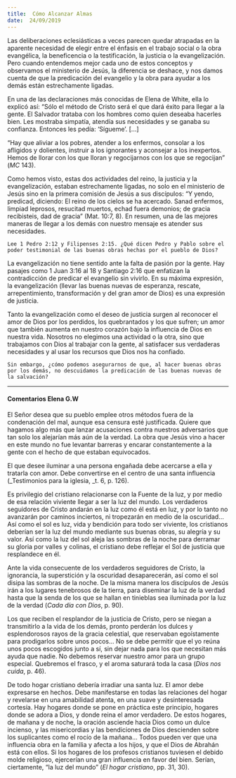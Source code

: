 ```yaml
---
title:  Cómo Alcanzar Almas
date:  24/09/2019
---
```


Las deliberaciones eclesiásticas a veces parecen quedar atrapadas en la aparente necesidad de elegir entre el énfasis en el trabajo social o la obra evangélica, la beneficencia o la testificación, la justicia o la evangelización. Pero cuando entendemos mejor cada uno de estos conceptos y observamos el ministerio de Jesús, la diferencia se deshace, y nos damos cuenta de que la predicación del evangelio y la obra para ayudar a los demás están estrechamente ligadas.

En una de las declaraciones más conocidas de Elena de White, ella lo explicó así: “Sólo el método de Cristo será el que dará éxito para llegar a la gente. El Salvador trataba con los hombres como quien deseaba hacerles bien. Les mostraba simpatía, atendía sus necesidades y se ganaba su confianza. Entonces les pedía: ‘Sígueme’. [...]

“Hay que aliviar a los pobres, atender a los enfermos, consolar a los afligidos y dolientes, instruir a los ignorantes y aconsejar a los inexpertos. Hemos de llorar con los que lloran y regocijarnos con los que se regocijan” (_MC_ 143).

Como hemos visto, estas dos actividades del reino, la justicia y la evangelización, estaban estrechamente ligadas, no solo en el ministerio de Jesús sino en la primera comisión de Jesús a sus discípulos: “Y yendo, predicad, diciendo: El reino de los cielos se ha acercado. Sanad enfermos, limpiad leprosos, resucitad muertos, echad fuera demonios; de gracia recibisteis, dad de gracia” (Mat. 10:7, 8). En resumen, una de las mejores maneras de llegar a los demás con nuestro mensaje es atender sus necesidades.

`Lee 1 Pedro 2:12 y Filipenses 2:15. ¿Qué dicen Pedro y Pablo sobre el poder testimonial de las buenas obras hechas por el pueblo de Dios?`

La evangelización no tiene sentido ante la falta de pasión por la gente. Hay pasajes como 1 Juan 3:16 al 18 y Santiago 2:16 que enfatizan la contradicción de predicar el evangelio sin vivirlo. En su máxima expresión, la evangelización (llevar las buenas nuevas de esperanza, rescate, arrepentimiento, transformación y del gran amor de Dios) es una expresión de justicia.

Tanto la evangelización como el deseo de justicia surgen al reconocer el amor de Dios por los perdidos, los quebrantados y los que sufren; un amor que también aumenta en nuestro corazón bajo la influencia de Dios en nuestra vida. Nosotros no elegimos una actividad o la otra, sino que trabajamos con Dios al trabajar con la gente, al satisfacer sus verdaderas necesidades y al usar los recursos que Dios nos ha confiado.

`Sin embargo, ¿cómo podemos asegurarnos de que, al hacer buenas obras por los demás, no descuidamos la predicación de las buenas nuevas de la salvación?`

---

#### Comentarios Elena G.W

El Señor desea que su pueblo emplee otros métodos fuera de la condenación del mal, aunque esa censura esté justificada. Quiere que hagamos algo más que lanzar acusaciones contra nuestros adversarios que tan solo los alejarían más aún de la verdad. La obra que Jesús vino a hacer en este mundo no fue levantar barreras y encarar constantemente a la gente con el hecho de que estaban equivocados.

El que desee iluminar a una persona engañada debe acercarse a ella y tratarla con amor. Debe convertirse en el centro de una santa influencia (_Testimonios para la iglesia, _t. 6, p. 126).

Es privilegio del cristiano relacionarse con la Fuente de la luz, y por medio de esa relación viviente llegar a ser la luz del mundo. Los verdaderos seguidores de Cristo andarán en la luz como él está en luz, y por lo tanto no avanzarán por caminos inciertos, ni tropezarán en medio de la oscuridad… Así como el sol es luz, vida y bendición para todo ser viviente, los cristianos deberían ser la luz del mundo mediante sus buenas obras, su alegría y su valor. Así como la luz del sol aleja las sombras de la noche para derramar su gloria por valles y colinas, el cristiano debe reflejar el Sol de justicia que resplandece en él.

Ante la vida consecuente de los verdaderos seguidores de Cristo, la ignorancia, la superstición y la oscuridad desaparecerán, así como el sol disipa las sombras de la noche. De la misma manera los discípulos de Jesús irán a los lugares tenebrosos de la tierra, para diseminar la luz de la verdad hasta que la senda de los que se hallan en tinieblas sea iluminada por la luz de la verdad (_Cada día con Dios_, p. 90).

Los que reciben el resplandor de la justicia de Cristo, pero se niegan a transmitirlo a la vida de los demás, pronto perderán los dulces y esplendorosos rayos de la gracia celestial, que reservaban egoístamente para prodigarlos sobre unos pocos… No se debe permitir que el yo reúna unos pocos escogidos junto a sí, sin dejar nada para los que necesitan más ayuda que nadie. No debemos reservar nuestro amor para un grupo especial. Quebremos el frasco, y el aroma saturará toda la casa (_Dios nos cuida_, p. 46).

De todo hogar cristiano debería irradiar una santa luz. El amor debe expresarse en hechos. Debe manifestarse en todas las relaciones del hogar y revelarse en una amabilidad atenta, en una suave y desinteresada cortesía. Hay hogares donde se pone en práctica este principio, hogares donde se adora a Dios, y donde reina el amor verdadero. De estos hogares, de mañana y de noche, la oración asciende hacia Dios como un dulce incienso, y las misericordias y las bendiciones de Dios descienden sobre los suplicantes como el rocío de la mañana… Todos pueden ver que una influencia obra en la familia y afecta a los hijos, y que el Dios de Abrahán está con ellos. Si los hogares de los profesos cristianos tuviesen el debido molde religioso, ejercerían una gran influencia en favor del bien. Serían, ciertamente, “la luz del mundo” (_El hogar cristiano_, pp. 31, 30).